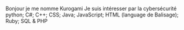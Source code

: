  Bonjour je me nomme Kurogami 
Je suis intéresser par la cybersécurité 
 python; C#; C++; CSS; Java; JavaScript; HTML (language de Balisage); Ruby; SQL & PHP

